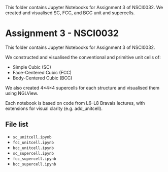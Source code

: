 This folder contains Jupyter Notebooks for Assignment 3 of NSCI0032.
We created and visualised SC, FCC, and BCC unit and supercells.
# Assignment 3 - NSCI0032

This folder contains Jupyter Notebooks for Assignment 3 of NSCI0032.

We constructed and visualised the conventional and primitive unit cells of:

- Simple Cubic (SC)
- Face-Centered Cubic (FCC)
- Body-Centered Cubic (BCC)

We also created 4×4×4 supercells for each structure and visualised them using NGLView.

Each notebook is based on code from L6–L8 Bravais lectures, with extensions for visual clarity (e.g. add_unitcell).

## File list

- `sc_unitcell.ipynb`
- `fcc_unitcell.ipynb`
- `bcc_unitcell.ipynb`
- `sc_supercell.ipynb`
- `fcc_supercell.ipynb`
- `bcc_supercell.ipynb`

